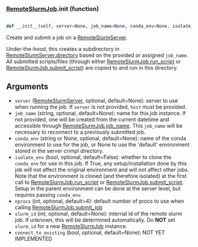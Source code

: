### [RemoteSlurmJob](RemoteSlurmJob.md).__init__ (function)


```py

def __init__(self, server=None, job_name=None, conda_env=None, isolate_env=False, nprocs=4, slurm_id=None, connect_to_existing=None)

```



Create and submit a job on a [RemoteSlurmServer](RemoteSlurmServer.md).

Under-the-hood, this creates a subdirectory in [RemoteSlurmServer.directory](RemoteSlurmServer.directory.md)
based on the provided or assigned `job_name`.  All submitted scripts/files
(through either [RemoteSlurmJob.run_script](RemoteSlurmJob.run_script.md) or [RemoteSlurmJob.submit_script](RemoteSlurmJob.submit_script.md))
are copied to and run in this directory.

Arguments
-------------
* `server` ([RemoteSlurmServer](RemoteSlurmServer.md), optional, default=None): server to
    use when running the job.  If `server` is not provided, `host` must
    be provided.
* `job_name` (string, optional, default=None): name for this job instance.
    If not provided, one will be created from the current datetime and
    accessible through [RemoteSlurmJob.job_name](RemoteSlurmJob.job_name.md).  This `job_name` will
    be necessary to reconnect to a previously submitted job.
* `conda_env` (string or None, optional, default=None): name of
    the conda environment to use for the job, or None to use the
    'default' environment stored in the server crimpl directory.
* `isolate_env` (bool, optional, default=False): whether to clone
    the `conda_env` for use in this job.  If True, any setup/installation
    done by this job will not affect the original environment and
    will not affect other jobs.  Note that the environment is cloned
    (and therefore isolated) at the first call to [RemoteSlurmJob.run_script](RemoteSlurmJob.run_script.md)
    or [RemoteSlurmJob.submit_script](RemoteSlurmJob.submit_script.md).  Setup in the parent environment can
    be done at the server level, but requires passing `conda_env`.
* `nprocs` (int, optional, default=4): default number of procs to use
    when calling [RemoteSlurmJob.submit_job](RemoteSlurmJob.submit_job.md)
* `slurm_id` (int, optional, default=None): internal id of the remote
    slurm job.  If unknown, this will be determined automatically.
    Do **NOT** set `slurm_id` for a new [RemoteSlurmJob](RemoteSlurmJob.md) instance.
* `connect_to_existing` (bool, optional, default=None): NOT YET IMPLEMENTED

